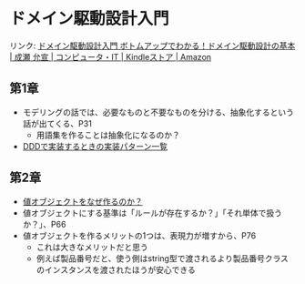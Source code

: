 # ドメイン駆動設計入門

リンク: [ドメイン駆動設計入門 ボトムアップでわかる！ドメイン駆動設計の基本 | 成瀬 允宣 | コンピュータ・IT | Kindleストア | Amazon](https://www.amazon.co.jp/dp/B082WXZVPC/ref=dp-kindle-redirect?_encoding=UTF8&btkr=1)

## 第1章

- モデリングの話では、必要なものと不要なものを分ける、抽象化するという話が出てくる、P31
	- 用語集を作ることは抽象化になるのか？
- [DDDで実装するときの実装パターン一覧](DDDで実装するときの実装パターン一覧.md)

## 第2章

- [値オブジェクトをなぜ作るのか？](値オブジェクトをなぜ作るのか？.md)
- 値オブジェクトにする基準は「ルールが存在するか？」「それ単体で扱うか？」、P66
- 値オブジェクトを作るメリットの1つは、表現力が増すから、P76
	- これは大きなメリットだと思う
	- 例えば製品番号だと、使う側はstring型で渡されるより製品番号クラスのインスタンスを渡されたほうが安心できる